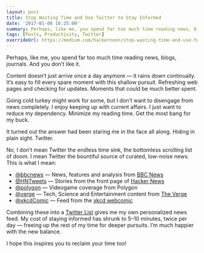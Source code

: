 ```yaml
---
layout: post
title: Stop Wasting Time and Use Twitter to Stay Informed
date: '2017-01-08 16:25:00'
summary: Perhaps, like me, you spend far too much time reading news, blogs, journals. And you don’t like it ...
tags: [Posts, Productivity, Twitter]
overrideUrl: https://medium.com/hackernoon/stop-wasting-time-and-use-twitter-to-stay-informed-d7e7363b58d3
---
```


Perhaps, like me, you spend far too much time reading news, blogs, journals. And you don’t like it.

Content doesn’t just arrive once a day anymore — it rains down continually. It’s easy to fill every spare moment with this shallow pursuit. Refreshing web pages and checking for updates. Moments that could be much better spent.

Going cold turkey might work for some, but I don’t want to disengage from news completely. I enjoy keeping up with current affairs. I just want to reduce my dependency. Minimize my reading time. Get the most bang for my buck.

It turned out the answer had been staring me in the face all along. Hiding in plain sight. Twitter.

No, I don’t mean Twitter the endless time sink, the bottomless scrolling list of doom. I mean Twitter the bountiful source of curated, low-noise news. This is what I mean:

* <a href="https://twitter.com/bbcnews" target="_blank">@bbcnews</a> — News, features and analysis from <a href="http://www.bbc.co.uk/news" targer="_blank">BBC News</a>
* <a href="https://twitter.com/HNTweets" target="_blank">@HNTweets</a> — Stories from the front page of <a href="https://news.ycombinator.com/" target="_blank">Hacker News</a>
* <a href="https://twitter.com/polygon" target="_blank">@polygon</a> — Videogame coverage from Polygon
* <a href="https://twitter.com/verge" target="_blank">@verge</a> — Tech, Science and Entertainment content from <a href="http://www.theverge.com/" target="_blank">The Verge</a>
* <a href="https://twitter.com/xkcdComic" target="_blank">@xkcdComic</a> — Feed from the <a href="http://xkcd.com/" target="_blank">xkcd webcomic</a>

Combining these into a <a href="https://twitter.com/jamesfmackenzie/lists/news-feed" target="_blank">Twitter List</a> gives me my own personalized news feed. My cost of staying informed has shrunk to 5–10 minutes, twice per day — freeing up the rest of my time for deeper pursuits. I’m much happier with the new balance.

I hope this inspires you to reclaim your time too!




